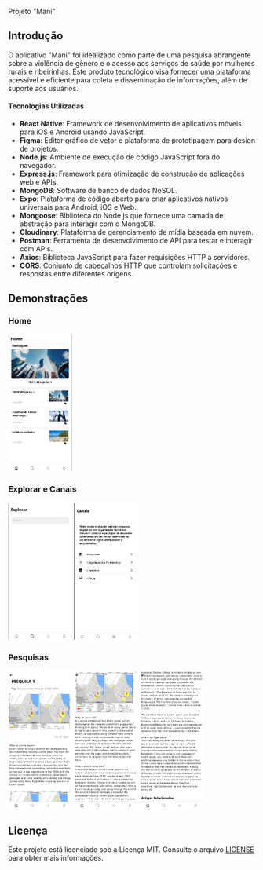 Projeto "Mani"

## Introdução

O aplicativo "Mani" foi idealizado como parte de uma pesquisa abrangente sobre a violência de gênero e o acesso aos serviços de saúde por mulheres rurais e ribeirinhas. Este produto tecnológico visa fornecer uma plataforma acessível e eficiente para coleta e disseminação de informações, além de suporte aos usuários.

#### Tecnologias Utilizadas

- **React Native**: Framework de desenvolvimento de aplicativos móveis para iOS e Android usando JavaScript.
- **Figma**: Editor gráfico de vetor e plataforma de prototipagem para design de projetos.
- **Node.js**: Ambiente de execução de código JavaScript fora do navegador.
- **Express.js**: Framework para otimização de construção de aplicações web e APIs.
- **MongoDB**: Software de banco de dados NoSQL.
- **Expo**: Plataforma de código aberto para criar aplicativos nativos universais para Android, iOS e Web.
- **Mongoose**: Biblioteca do Node.js que fornece uma camada de abstração para interagir com o MongoDB.
- **Cloudinary**: Plataforma de gerenciamento de mídia baseada em nuvem.
- **Postman**: Ferramenta de desenvolvimento de API para testar e interagir com APIs.
- **Axios**: Biblioteca JavaScript para fazer requisições HTTP a servidores.
- **CORS**: Conjunto de cabeçalhos HTTP que controlam solicitações e respostas entre diferentes origens.

## Demonstrações
### Home

<p align="left">
  <img src="screenshots/Home 2.png" width="130">
</p>

### Explorar e Canais

<p align="left">
  <img src="screenshots/Explorar.png" width="130">
  <img src="screenshots/Canais.png" width="130">
</p>

### Pesquisas

<p align="left">
  <img src="screenshots/DEMO PESQUISA 1.png" width="130">
  <img src="screenshots/DEMO PESQUISA 2.png" width="130">
  <img src="screenshots/DEMO PESQUISA 3.png" width="130">
</p>

## Licença

Este projeto está licenciado sob a Licença MIT. Consulte o arquivo [LICENSE](LICENSE) para obter mais informações.
